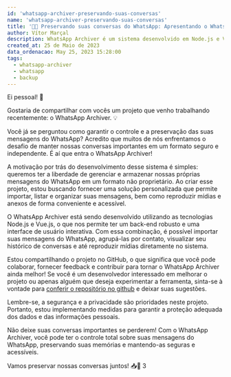 ```yaml
---
id: 'whatsapp-archiver-preservando-suas-conversas'
name: 'whatsapp-archiver-preservando-suas-conversas'
title: '📱💬 Preservando suas conversas do WhatsApp: Apresentando o WhatsApp Archiver 💬📱'
author: Vítor Marçal
description: WhatsApp Archiver é um sistema desenvolvido em Node.js e Vue.js que permite importar, organizar e reproduzir mensagens do WhatsApp. Com o objetivo de preservar suas conversas, o projeto oferece controle independente sobre os dados, facilitando a realização de backups e mantendo suas mensagens em um formato não proprietário.
created_at: 25 de Maio de 2023
data_ordenacao: May 25, 2023 15:28:00
tags:
  - whatsapp-archiver
  - whatsapp
  - backup
---
```



Ei pessoal! 🌟

Gostaria de compartilhar com vocês um projeto que venho trabalhando recentemente: o WhatsApp Archiver. 💡

Você já se perguntou como garantir o controle e a preservação das suas mensagens do WhatsApp? Acredito que muitos de nós enfrentamos o desafio de manter nossas conversas importantes em um formato seguro e independente. É aí que entra o WhatsApp Archiver!

A motivação por trás do desenvolvimento desse sistema é simples: queremos ter a liberdade de gerenciar e armazenar nossas próprias mensagens do WhatsApp em um formato não proprietário. Ao criar esse projeto, estou buscando fornecer uma solução personalizada que permite importar, listar e organizar suas mensagens, bem como reproduzir mídias e anexos de forma conveniente e acessível.

O WhatsApp Archiver está sendo desenvolvido utilizando as tecnologias Node.js e Vue.js, o que nos permite ter um back-end robusto e uma interface de usuário interativa. Com essa combinação, é possível importar suas mensagens do WhatsApp, agrupá-las por contato, visualizar seu histórico de conversas e até reproduzir mídias diretamente no sistema.

Estou compartilhando o projeto no GitHub, o que significa que você pode colaborar, fornecer feedback e contribuir para tornar o WhatsApp Archiver ainda melhor! Se você é um desenvolvedor interessado em melhorar o projeto ou apenas alguém que deseja experimentar a ferramenta, sinta-se à vontade para <a href="https://github.com/vitormarcal/whatsapp-archiver" target="_blank" rel="noopener noreferrer">conferir o repositório no github</a> e deixar suas sugestões.

Lembre-se, a segurança e a privacidade são prioridades neste projeto. Portanto, estou implementando medidas para garantir a proteção adequada dos dados e das informações pessoais.

Não deixe suas conversas importantes se perderem! Com o WhatsApp Archiver, você pode ter o controle total sobre suas mensagens do WhatsApp, preservando suas memórias e mantendo-as seguras e acessíveis.

Vamos preservar nossas conversas juntos! 📥💬
3

